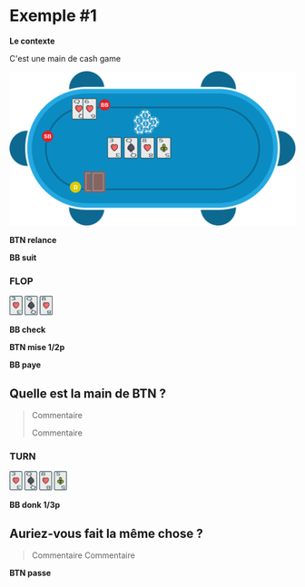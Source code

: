# Exemple #1

**Le contexte**

C'est une main de cash game

![](../img/pkr/2018-07-30-donk-turn.svg)

**BTN relance**

**BB suit**

### FLOP
<img src="../img/pkr/2018-07-30-donk-turn-flop.png" width="15%" height="15%" />

**BB check**

**BTN mise 1/2p**

**BB paye**

## Quelle est la main de BTN ?
> Commentaire
>
> Commentaire

### TURN
<img src="../img/pkr/2018-07-30-donk-turn-turn.png" width="20%" height="20%" />

**BB donk 1/3p**

## Auriez-vous fait la même chose ?
> Commentaire
> Commentaire

**BTN passe**
<!--stackedit_data:
eyJoaXN0b3J5IjpbLTEyNjk1OTk2OTAsNDA5Njg3NzE5LDY4MT
Q5NDQ2MSwtMzM5NjEwODY1LC04MjA2NDYxNTksNTU2NDgxMTc1
XX0=
-->